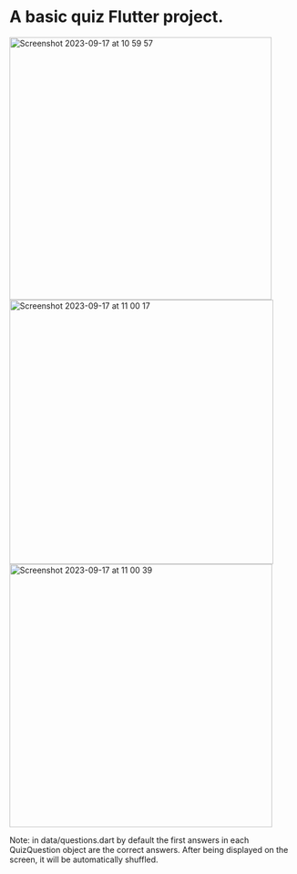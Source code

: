 # A basic quiz Flutter project.

<img width="460" alt="Screenshot 2023-09-17 at 10 59 57" src="https://github.com/CongNQ-Dev/flutter_quiz_app/assets/81226321/995dc6f3-3e58-4259-8545-786227e5e7f7">
<img width="463" alt="Screenshot 2023-09-17 at 11 00 17" src="https://github.com/CongNQ-Dev/flutter_quiz_app/assets/81226321/6a18b4dd-6262-4c6a-be4d-1d7cd5460306">
<img width="461" alt="Screenshot 2023-09-17 at 11 00 39" src="https://github.com/CongNQ-Dev/flutter_quiz_app/assets/81226321/6cd6023e-0150-41be-824a-d9df22539ff0">

Note: in data/questions.dart by default the first answers in each QuizQuestion object are the correct answers. After being displayed on the screen, it will be automatically shuffled.


